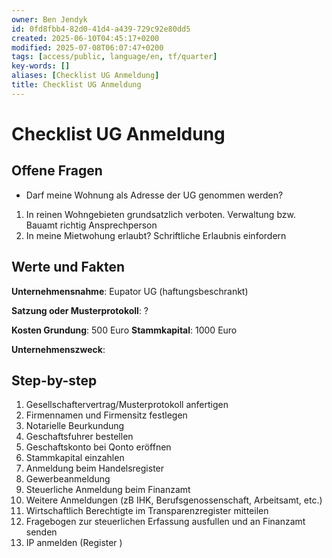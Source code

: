 ```yaml
---
owner: Ben Jendyk
id: 0fd8fbb4-82d0-41d4-a439-729c92e80dd5
created: 2025-06-10T04:45:17+0200
modified: 2025-07-08T06:07:47+0200
tags: [access/public, language/en, tf/quarter]
key-words: []
aliases: [Checklist UG Anmeldung]
title: Checklist UG Anmeldung
---
```


# Checklist UG Anmeldung

## Offene Fragen

- Darf meine Wohnung als Adresse der UG genommen werden?
1. In reinen Wohngebieten grundsatzlich verboten. Verwaltung bzw. Bauamt richtig Ansprechperson
2. In meine Mietwohung erlaubt? Schriftliche Erlaubnis einfordern

## Werte und Fakten

**Unternehmensnahme**: Eupator UG (haftungsbeschrankt)

**Satzung oder Musterprotokoll**: ?

**Kosten Grundung**: 500 Euro
**Stammkapital**: 1000 Euro

**Unternehmenszweck**:



## Step-by-step

1. Gesellschaftervertrag/Musterprotokoll anfertigen
2. Firmennamen und Firmensitz festlegen
3. Notarielle Beurkundung
4. Geschaftsfuhrer bestellen
5. Geschaftskonto bei Qonto eröffnen
6. Stammkapital einzahlen
7. Anmeldung beim Handelsregister
8. Gewerbeanmeldung
9. Steuerliche Anmeldung beim Finanzamt
10. Weitere Anmeldungen (zB IHK, Berufsgenossenschaft, Arbeitsamt, etc.)
11. Wirtschaftlich Berechtigte im Transparenzregister mitteilen
12. Fragebogen zur steuerlichen Erfassung ausfullen und an Finanzamt senden
13. IP anmelden (Register )